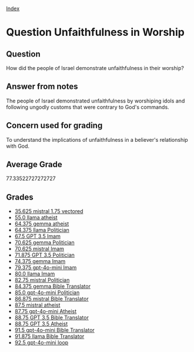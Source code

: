 
[Index](../../index.md)
# Question Unfaithfulness in Worship
## Question
How did the people of Israel demonstrate unfaithfulness in their worship?

## Answer from notes
The people of Israel demonstrated unfaithfulness by worshiping idols and following ungodly customs that were contrary to God's commands.

## Concern used for grading
To understand the implications of unfaithfulness in a believer's relationship with God.

## Average Grade
77.33522727272727

## Grades
 * [35.625 mistral 1.75 vectored](../answers/mistral_1.75_vectored/Unfaithfulness_in_Worship.md)
 * [55.0 llama atheist](../answers/llama_atheist/Unfaithfulness_in_Worship.md)
 * [64.375 gemma atheist](../answers/gemma_atheist/Unfaithfulness_in_Worship.md)
 * [64.375 llama Politician](../answers/llama_Politician/Unfaithfulness_in_Worship.md)
 * [67.5 GPT 3.5 Imam](../answers/GPT_3.5_Imam/Unfaithfulness_in_Worship.md)
 * [70.625 gemma Politician](../answers/gemma_Politician/Unfaithfulness_in_Worship.md)
 * [70.625 mistral Imam](../answers/mistral_Imam/Unfaithfulness_in_Worship.md)
 * [71.875 GPT 3.5 Politician](../answers/GPT_3.5_Politician/Unfaithfulness_in_Worship.md)
 * [74.375 gemma Imam](../answers/gemma_Imam/Unfaithfulness_in_Worship.md)
 * [79.375 gpt-4o-mini Imam](../answers/gpt-4o-mini_Imam/Unfaithfulness_in_Worship.md)
 * [80.0 llama Imam](../answers/llama_Imam/Unfaithfulness_in_Worship.md)
 * [82.75 mistral Politician](../answers/mistral_Politician/Unfaithfulness_in_Worship.md)
 * [84.375 gemma Bible Translator](../answers/gemma_Bible_Translator/Unfaithfulness_in_Worship.md)
 * [85.0 gpt-4o-mini Politician](../answers/gpt-4o-mini_Politician/Unfaithfulness_in_Worship.md)
 * [86.875 mistral Bible Translator](../answers/mistral_Bible_Translator/Unfaithfulness_in_Worship.md)
 * [87.5 mistral atheist](../answers/mistral_atheist/Unfaithfulness_in_Worship.md)
 * [87.75 gpt-4o-mini Atheist](../answers/gpt-4o-mini_Atheist/Unfaithfulness_in_Worship.md)
 * [88.75 GPT 3.5 Bible Translator](../answers/GPT_3.5_Bible_Translator/Unfaithfulness_in_Worship.md)
 * [88.75 GPT 3.5 Atheist](../answers/GPT_3.5_Atheist/Unfaithfulness_in_Worship.md)
 * [91.5 gpt-4o-mini Bible Translator](../answers/gpt-4o-mini_Bible_Translator/Unfaithfulness_in_Worship.md)
 * [91.875 llama Bible Translator](../answers/llama_Bible_Translator/Unfaithfulness_in_Worship.md)
 * [92.5 gpt-4o-mini loop](../answers/gpt-4o-mini_loop/Unfaithfulness_in_Worship.md)
